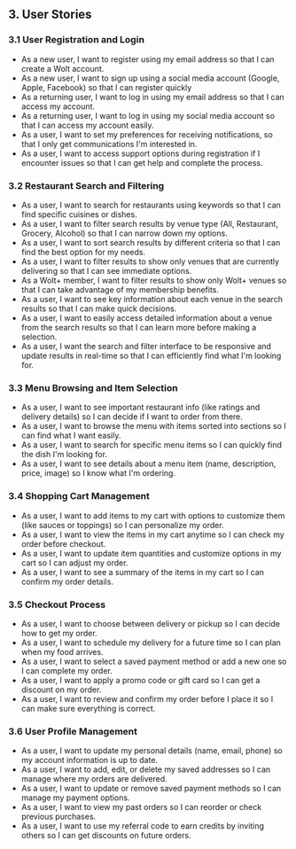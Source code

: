 ## 3. User Stories

### 3.1 User Registration and Login

- As a new user, I want to register using my email address so that I can create a Wolt account.
- As a new user, I want to sign up using a social media account (Google, Apple, Facebook) so that I can register quickly
- As a returning user, I want to log in using my email address so that I can access my account.
- As a returning user, I want to log in using my social media account so that I can access my account easily.
- As a user, I want to set my preferences for receiving notifications, so that I only get communications I'm interested in.
- As a user, I want to access support options during registration if I encounter issues so that I can get help and complete the process.

### 3.2 Restaurant Search and Filtering

- As a user, I want to search for restaurants using keywords so that I can find specific cuisines or dishes.
- As a user, I want to filter search results by venue type (All, Restaurant, Grocery, Alcohol) so that I can narrow down my options.
- As a user, I want to sort search results by different criteria so that I can find the best option for my needs.
- As a user, I want to filter results to show only venues that are currently delivering so that I can see immediate options.
- As a Wolt+ member, I want to filter results to show only Wolt+ venues so that I can take advantage of my membership benefits.
- As a user, I want to see key information about each venue in the search results so that I can make quick decisions.
- As a user, I want to easily access detailed information about a venue from the search results so that I can learn more before making a selection.
- As a user, I want the search and filter interface to be responsive and update results in real-time so that I can efficiently find what I'm looking for.

### 3.3 Menu Browsing and Item Selection

- As a user, I want to see important restaurant info (like ratings and delivery details) so I can decide if I want to order from there.
- As a user, I want to browse the menu with items sorted into sections so I can find what I want easily.
- As a user, I want to search for specific menu items so I can quickly find the dish I'm looking for.
- As a user, I want to see details about a menu item (name, description, price, image) so I know what I'm ordering.

### 3.4 Shopping Cart Management

- As a user, I want to add items to my cart with options to customize them (like sauces or toppings) so I can personalize my order.
- As a user, I want to view the items in my cart anytime so I can check my order before checkout.
- As a user, I want to update item quantities and customize options in my cart so I can adjust my order.
- As a user, I want to see a summary of the items in my cart so I can confirm my order details.

### 3.5 Checkout Process

- As a user, I want to choose between delivery or pickup so I can decide how to get my order.
- As a user, I want to schedule my delivery for a future time so I can plan when my food arrives.
- As a user, I want to select a saved payment method or add a new one so I can complete my order.
- As a user, I want to apply a promo code or gift card so I can get a discount on my order.
- As a user, I want to review and confirm my order before I place it so I can make sure everything is correct.

### 3.6 User Profile Management

- As a user, I want to update my personal details (name, email, phone) so my account information is up to date.
- As a user, I want to add, edit, or delete my saved addresses so I can manage where my orders are delivered.
- As a user, I want to update or remove saved payment methods so I can manage my payment options.
- As a user, I want to view my past orders so I can reorder or check previous purchases.
- As a user, I want to use my referral code to earn credits by inviting others so I can get discounts on future orders.